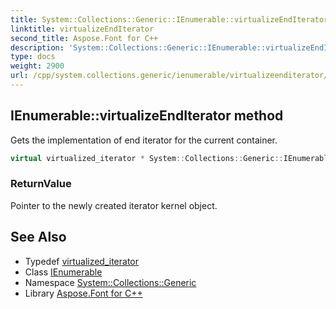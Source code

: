 ```yaml
---
title: System::Collections::Generic::IEnumerable::virtualizeEndIterator method
linktitle: virtualizeEndIterator
second_title: Aspose.Font for C++
description: 'System::Collections::Generic::IEnumerable::virtualizeEndIterator method. Gets the implementation of end iterator for the current container in C++.'
type: docs
weight: 2900
url: /cpp/system.collections.generic/ienumerable/virtualizeenditerator/
---
```

## IEnumerable::virtualizeEndIterator method


Gets the implementation of end iterator for the current container.

```cpp
virtual virtualized_iterator * System::Collections::Generic::IEnumerable<T>::virtualizeEndIterator()
```


### ReturnValue

Pointer to the newly created iterator kernel object.

## See Also

* Typedef [virtualized_iterator](../virtualized_iterator/)
* Class [IEnumerable](../)
* Namespace [System::Collections::Generic](../../)
* Library [Aspose.Font for C++](../../../)
